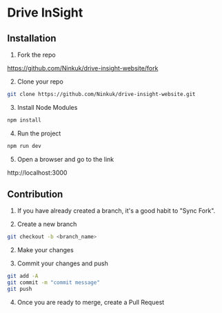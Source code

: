 # Drive InSight

## Installation

1. Fork the repo

https://github.com/Ninkuk/drive-insight-website/fork

2. Clone your repo

```bash
git clone https://github.com/Ninkuk/drive-insight-website.git
```

3. Install Node Modules

```bash
npm install
```

4. Run the project

```bash
npm run dev
```

5. Open a browser and go to the link

http://localhost:3000

## Contribution

1. If you have already created a branch, it's a good habit to "Sync Fork".

2. Create a new branch

```bash
git checkout -b <branch_name>
```

2. Make your changes

3. Commit your changes and push

```bash
git add -A
git commit -m "commit message"
git push
```

4. Once you are ready to merge, create a Pull Request
